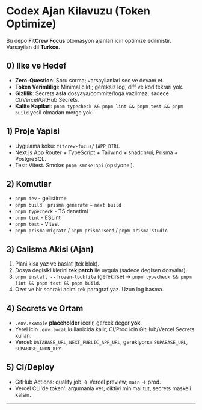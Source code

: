# Codex Ajan Kilavuzu (Token Optimize)

Bu depo **FitCrew Focus** otomasyon ajanlari icin optimize edilmistir. Varsayilan dil **Turkce**.

## 0) Ilke ve Hedef
- **Zero-Question**: Soru sorma; varsayilanlari sec ve devam et.
- **Token Verimliligi**: Minimal cikti; gereksiz log, diff ve kod tekrari yok.
- **Gizlilik**: Secrets **asla** dosyaya/commite/loga yazilmaz; sadece CI/Vercel/GitHub Secrets.
- **Kalite Kapilari**: `pnpm typecheck && pnpm lint && pnpm test && pnpm build` yesil olmadan merge yok.

## 1) Proje Yapisi
- Uygulama koku: `fitcrew-focus/` (`APP_DIR`).
- Next.js App Router + TypeScript + Tailwind + shadcn/ui, Prisma + PostgreSQL.
- Test: Vitest. Smoke: `pnpm smoke:api` (opsiyonel).

## 2) Komutlar
- `pnpm dev` - gelistirme
- `pnpm build` - `prisma generate` + `next build`
- `pnpm typecheck` - TS denetimi
- `pnpm lint` - ESLint
- `pnpm test` - Vitest
- `pnpm prisma:migrate` / `pnpm prisma:seed` / `pnpm prisma:studio`

## 3) Calisma Akisi (Ajan)
1. Plani kisa yaz ve baslat (tek blok).
2. Dosya degisikliklerini **tek patch** ile uygula (sadece degisen dosyalar).
3. `pnpm install --frozen-lockfile` (gerekirse) -> `pnpm typecheck && pnpm lint && pnpm test && pnpm build`.
4. Ozet ve bir sonraki adimi tek paragraf yaz. Uzun log basma.

## 4) Secrets ve Ortam
- `.env.example` **placeholder** icerir, gercek deger **yok**.
- Yerel icin `.env.local` kullanicida kalir; CI/Prod icin GitHub/Vercel Secrets kullan.
- Vercel: `DATABASE_URL`, `NEXT_PUBLIC_APP_URL`, gerekiyorsa `SUPABASE_URL`, `SUPABASE_ANON_KEY`.

## 5) CI/Deploy
- GitHub Actions: quality job -> Vercel preview; `main` -> prod.
- Vercel CLI'de token'i argumanla ver; ciktiyi minimal tut, secrets maskeli kalsin.

---
